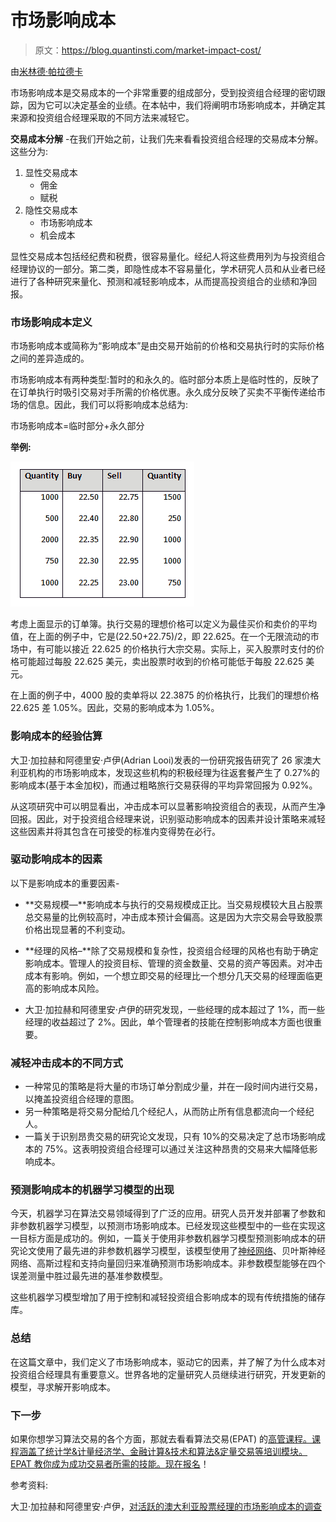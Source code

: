 # 市场影响成本

> 原文：<https://blog.quantinsti.com/market-impact-cost/>

由[米林德·帕拉德卡](https://www.google.com/url?q=https%3A%2F%2Fin.linkedin.com%2Fin%2Fmilind-paradkar-b37292107&sa=D&sntz=1&usg=AFQjCNECWQw-Tb-0ag8aABC4VJctE3HISQ)

市场影响成本是交易成本的一个非常重要的组成部分，受到投资组合经理的密切跟踪，因为它可以决定基金的业绩。在本帖中，我们将阐明市场影响成本，并确定其来源和投资组合经理采取的不同方法来减轻它。

**交易成本分解** -在我们开始之前，让我们先来看看投资组合经理的交易成本分解。这些分为:

1.  显性交易成本
    *   佣金
    *   赋税
2.  隐性交易成本
    *   市场影响成本
    *   机会成本

显性交易成本包括经纪费和税费，很容易量化。经纪人将这些费用列为与投资组合经理协议的一部分。第二类，即隐性成本不容易量化，学术研究人员和从业者已经进行了各种研究来量化、预测和减轻影响成本，从而提高投资组合的业绩和净回报。

### **市场影响成本定义**

市场影响成本或简称为“影响成本”是由交易开始前的价格和交易执行时的实际价格之间的差异造成的。

市场影响成本有两种类型:暂时的和永久的。临时部分本质上是临时性的，反映了在订单执行时吸引交易对手所需的价格优惠。永久成分反映了买卖不平衡传递给市场的信息。因此，我们可以将影响成本总结为:

市场影响成本=临时部分+永久部分

**举例:**

![](img/486f858378e9de48416168aa001a7fe1.png)

考虑上面显示的订单簿。执行交易的理想价格可以定义为最佳买价和卖价的平均值，在上面的例子中，它是(22.50+22.75)/2，即 22.625。在一个无限流动的市场中，有可能以接近 22.625 的价格执行大宗交易。实际上，买入股票时支付的价格可能超过每股 22.625 美元，卖出股票时收到的价格可能低于每股 22.625 美元。

在上面的例子中，4000 股的卖单将以 22.3875 的价格执行，比我们的理想价格 22.625 差 1.05%。因此，交易的影响成本为 1.05%。

### **影响成本的经验估算**

大卫·加拉赫和阿德里安·卢伊(Adrian Looi)发表的一份研究报告研究了 26 家澳大利亚机构的市场影响成本，发现这些机构的积极经理为往返套餐产生了 0.27%的影响成本(基于本金加权)，而通过粗略旅行交易获得的平均异常回报为 0.92%。

从这项研究中可以明显看出，冲击成本可以显著影响投资组合的表现，从而产生净回报。因此，对于投资组合经理来说，识别驱动影响成本的因素并设计策略来减轻这些因素并将其包含在可接受的标准内变得势在必行。

### **驱动影响成本的因素**

以下是影响成本的重要因素-

*   **交易规模—**影响成本与执行的交易规模成正比。当交易规模较大且占股票总交易量的比例较高时，冲击成本预计会偏高。这是因为大宗交易会导致股票价格出现显著的不利变动。

*   **经理的风格–**除了交易规模和复杂性，投资组合经理的风格也有助于确定影响成本。管理人的投资目标、管理的资金数量、交易的资产等因素。对冲击成本有影响。例如，一个想立即交易的经理比一个想分几天交易的经理面临更高的影响成本风险。

*   大卫·加拉赫和阿德里安·卢伊的研究发现，一些经理的成本超过了 1%，而一些经理的收益超过了 2%。因此，单个管理者的技能在控制影响成本方面也很重要。

### **减轻冲击成本的不同方式**

*   一种常见的策略是将大量的市场订单分割成少量，并在一段时间内进行交易，以掩盖投资组合经理的意图。
*   另一种策略是将交易分配给几个经纪人，从而防止所有信息都流向一个经纪人。
*   一篇关于识别昂贵交易的研究论文发现，只有 10%的交易决定了总市场影响成本的 75%。这表明投资组合经理可以通过关注这种昂贵的交易来大幅降低影响成本。

### **预测影响成本的机器学习模型的出现**

今天，机器学习在算法交易领域得到了广泛的应用。研究人员开发并部署了参数和非参数机器学习模型，以预测市场影响成本。已经发现这些模型中的一些在实现这一目标方面是成功的。例如，一篇关于使用非参数机器学习模型预测影响成本的研究论文使用了最先进的非参数机器学习模型，该模型使用了[神经网络](https://quantra.quantinsti.com/course/neural-networks-deep-learning-trading-ernest-chan)、贝叶斯神经网络、高斯过程和支持向量回归来准确预测市场影响成本。非参数模型能够在四个误差测量中胜过最先进的基准参数模型。

这些机器学习模型增加了用于控制和减轻投资组合影响成本的现有传统措施的储存库。

### **总结**

在这篇文章中，我们定义了市场影响成本，驱动它的因素，并了解了为什么成本对投资组合经理具有重要意义。世界各地的定量研究人员继续进行研究，开发更新的模型，寻求解开影响成本。

### **下一步**

如果你想学习算法交易的各个方面，那就去看看算法交易(EPAT) 的[高管课程。课程涵盖了统计学&计量经济学、金融计算&技术和算法&定量交易等培训模块。EPAT 教你成为成功交易者所需的技能。](https://www.quantinsti.com/epat)[现在报名](https://www.quantinsti.com/epat)！

参考资料:

大卫·加拉赫和阿德里安·卢伊，[对活跃的澳大利亚股票经理的市场影响成本的调查](http://wwwdocs.fce.unsw.edu.au/banking/staff/profiles/dgallagher/MarketImpactCosts_JofInvStrategy.pdf)